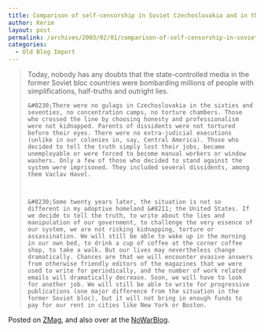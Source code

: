 ```yaml
---
title: Comparison of self-censorship in Soviet Czechoslovakia and in the USA today
author: Kerim
layout: post
permalink: /archives/2003/02/01/comparison-of-self-censorship-in-soviet-czechoslovakia-and-in-the-usa-today/
categories:
  - Old Blog Import
---
```


>   Today, nobody has any doubts that the state-controlled media in the former Soviet bloc countries were bombarding millions of people with simplifications, half-truths and outright lies.  
>   
>   
>     &#8230;There were no gulags in Czechoslovakia in the sixties and seventies, no concentration camps, no torture chambers. Those who crossed the line by choosing honesty and professionalism were not kidnapped. Parents of dissidents were not tortured before their eyes. There were no extra-judicial executions (unlike in our colonies in, say, Central America). Those who decided to tell the truth simply lost their jobs, became unemployable or were forced to become manual workers or window washers. Only a few of those who decided to stand against the system were imprisoned. They included several dissidents, among them Vaclav Havel.
>   
>   
>   
>     &#8230;Some twenty years later, the situation is not so different in my adoptive homeland &#8211; the United States. If we decide to tell the truth, to write about the lies and manipulation of our government, to challenge the very essence of our system, we are not risking kidnapping, torture or assassination. We will still be able to wake up in the morning in our own bed, to drink a cup of coffee at the corner coffee shop, to take a walk. But our lives may nevertheless change dramatically. Chances are that we will encounter evasive answers from otherwise friendly editors of the magazines that we were used to write for periodically, and the number of work related emails will dramatically decrease. Soon, we will have to look for another job. We will still be able to write for progressive publications (one major difference from the situation in the former Soviet bloc), but it will not bring in enough funds to pay for our rent in cities like New York or Boston.
>   


Posted on <a href="http://www.zmag.org/sustainers/content/2003-01/23vltchek.cfm" onclick="_gaq.push(['_trackEvent', 'outbound-article', 'http://www.zmag.org/sustainers/content/2003-01/23vltchek.cfm', 'ZMag']);" >ZMag</a>, and also over at the <a href="http://www.nowarblog.org/archives/000676.html#000676" onclick="_gaq.push(['_trackEvent', 'outbound-article', 'http://www.nowarblog.org/archives/000676.html#000676', 'NoWarBlog']);" >NoWarBlog</a>.

